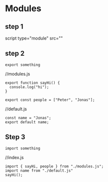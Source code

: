 # Modules

## step 1

script type="module" src=""

## step 2

`export something`

//modules.js

```
export function sayHi() {
  console.log("hi");
}

export const people = ["Peter", "Jonas"];
```

//default.js

```
const name = "Jonas";
export default name;

```

## Step 3

`import something`

//index.js

```
import { sayHi, people } from "./modules.js";
import name from "./default.js"
sayHi();


```
